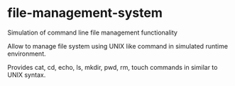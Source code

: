 # file-management-system
Simulation of command line file management functionality

Allow to manage file system using UNIX like command in simulated runtime environment.

Provides cat, cd, echo, ls, mkdir, pwd, rm, touch commands in similar to UNIX syntax.
